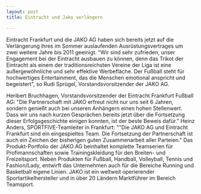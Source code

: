 ```yaml
---
layout: post
title: Eintracht und Jako verlängern

---
```


Eintracht Frankfurt und die JAKO AG haben sich bereits jetzt auf die Verlängerung ihres im Sommer auslaufenden Ausrüstungsvertrages um zwei weitere Jahre bis 2011 geeinigt. "Wir sind sehr zufrieden, unser Engagement bei der Eintracht ausbauen zu können, denn das Trikot der Eintracht als einem der traditionsreichsten Vereine der Liga ist eine außergewöhnliche und sehr effektive Werbefläche. Der Fußball steht für hochwertiges Entertainment, das die Menschen emotional anspricht und begeistert", so Rudi Sprügel, Vorstandsvorsitzender der JAKO AG.

Heribert Bruchhagen, Vorstandsvorsitzender der Eintracht Frankfurt Fußball AG: "Die Partnerschaft mit JAKO erfreut nicht nur uns seit 6 Jahren, sondern genießt auch bei unseren Anhängern einen hohen Stellenwert. Dass wir uns nach kurzen Gesprächen bereits jetzt über die Fortsetzung dieser Erfolgsgeschichte einigen konnten, ist der beste Beweis dafür." Heinz Anders, SPORTFIVE-Teamleiter in Frankfurt: ""Die JAKO AG und Eintracht Frankfurt sind ein eingespieltes Team. Die Fortsetzung der Partnerschaft ist auch ein Zeichen der bisherigen guten Zusammenarbeit aller Parteien." Das Produkt-Portfolio der JAKO AG beinhaltet komplette Teamserien für Profimannschaften sowie Trainingskleidung für den Breiten- und Freizeitsport. Neben Produkten für Fußball, Handball, Volleyball, Tennis und Fashion/Lady, entwirft das Unternehmen auch für die Bereiche Running und Basketball eigene Linien. JAKO ist ein weltweit operierender Sportartikelhersteller und in über 20 Ländern Marktführer im Bereich Teamsport.

